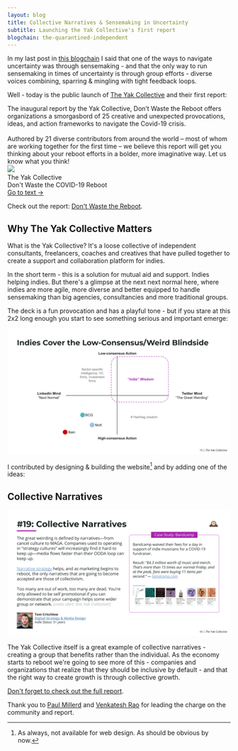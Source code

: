 ```yaml
---
layout: blog
title: Collective Narratives & Sensemaking in Uncertainty
subtitle: Launching the Yak Collective's first report
blogchain: the-quarantined-independent
---
```


In my last post in [this blogchain](https://tomcritchlow.com/blogchains/the-quarantined-independent/) I said that one of the ways to navigate uncertainty was through sensemaking - and that the only way to run sensemaking in times of uncertainty is through group efforts - diverse voices combining, sparring & mingling with tight feedback loops.

Well - today is the public launch of [The Yak Collective](https://yakcollective.org/) and their first report:

<link rel="stylesheet" href="https://files-lovat-six.now.sh/quote.css" type="text/css">
<div class="portal-container-519256">

<div id="portal-parent-519256" class="portal-parent-519256">
<div class="portal-content-519256">The inaugural report by the Yak Collective, Don’t Waste the Reboot offers organizations a smorgasbord of 25 creative and unexpected provocations, ideas, and action frameworks to navigate the Covid-19 crisis.
<br><br>Authored by 21 diverse contributors from around the world – most of whom are working together for the first time – we believe this report will get you thinking about your reboot efforts in a bolder, more imaginative way. Let us know what you think!</div>       
</div>

<div class="portal-head-519256">       
<div class="portal-avatar-519256"><img class="mini-favicon-519256" src="https://s2.googleusercontent.com/s2/favicons?domain_url=https://yakcollective.org/projects/yak-wisdom"></div>     
<div class="portal-metadata-519256">
<div class="portal-title-519256">
<div class="portal-author-519256">The Yak Collective</div>
<div class="title-wrapper-519256">Don't Waste the COVID-19 Reboot</div>
</div> 
</div>
<div class="portal-backlink-519256"><a target="_blank" href="https://yakcollective.org/projects/yak-wisdom" class="portal-arrow-519256">Go to text <span class="right-arrow">→</span></a></div>
</div>  
</div>

Check out the report: [Don't Waste the Reboot](https://yakcollective.org/projects/yak-wisdom).

## Why The Yak Collective Matters

What is the Yak Collective? It's a loose collective of independent consultants, freelancers, coaches and creatives that have pulled together to create a support and collaboration platform for indies.

In the short term - this is a solution for mutual aid and support. Indies helping indies. But there's a glimpse at the next next normal here, where indies are more agile, more diverse and better equipped to handle sensemaking than big agencies, consultancies and more traditional groups.

The deck is a fun provocation and has a playful tone - but if you stare at this 2x2 long enough you start to see something serious and important emerge:

![](/images/yak-2x2.png)

I contributed by designing & building the website[^design] and by adding one of the ideas:

[^design]: As always, not available for web design. As should be obvious by now.

## Collective Narratives

![](/images/yak-collective-slide.png)

The Yak Collective itself is a great example of collective narratives - creating a group that benefits rather than the individual. As the economy starts to reboot we're going to see more of this - companies and organizations that realize that they should be inclusive by default - and that the right way to create growth is through collective growth.

[Don't forget to check out the full report](https://yakcollective.org/projects/yak-wisdom).

Thank you to [Paul Millerd](https://twitter.com/p_millerd) and [Venkatesh Rao](https://twitter.com/vgr) for leading the charge on the community and report.
